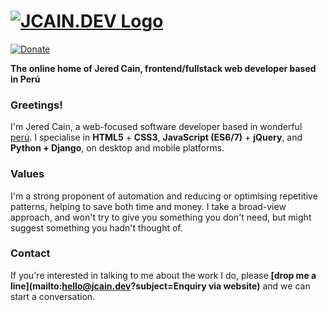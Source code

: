 # [![JCAIN.DEV Logo](https://cdn.pixabay.com/photo/2017/04/02/23/24/machu-picchu-2197157_960_720.jpg)](http://jcain.dev)

[![Donate](https://img.shields.io/badge/Donate-for_registrar_fees-blue.svg?style=flat-square&logo=paypal)](https://www.paypal.com/)

**The online home of Jered Cain, frontend/fullstack web developer based in Perú**

### Greetings!
I'm Jered Cain, a web-focused software developer based in wonderful [perú](https://en.wikipedia.org/wiki/Peru). I specialise in **HTML5** + **CSS3**, **JavaScript (ES6/7)** + **jQuery**, and **Python + Django**, on desktop and mobile platforms.

### Values
I'm a strong proponent of automation and reducing or optimising repetitive patterns, helping to save both time and money. I take a broad-view approach, and won't try to give you something you don't need, but might suggest something you hadn't thought of.
 

### Contact
If you're interested in talking to me about the work I do, please **[drop me a line](mailto:hello@jcain.dev?subject=Enquiry via website)** and we can start a conversation.
